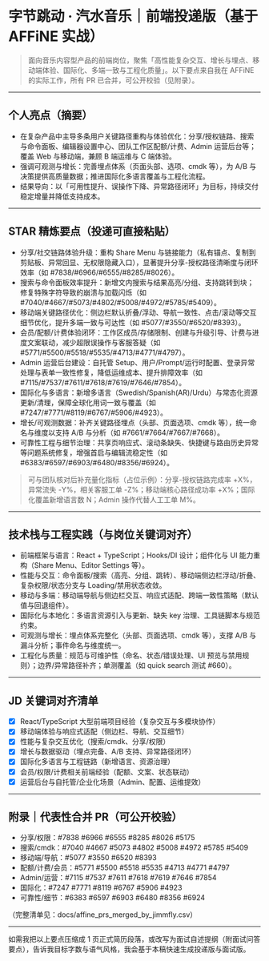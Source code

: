 # 字节跳动 · 汽水音乐｜前端投递版（基于 AFFiNE 实战）

> 面向音乐内容型产品的前端岗位，聚焦「高性能复杂交互、增长与埋点、移动端体验、国际化、多端一致与工程化质量」。以下要点来自我在 AFFiNE 的实际工作，所有 PR 已合并，可公开校验（见附录）。

---

## 个人亮点（摘要）
- 在复杂产品中主导多条用户关键路径重构与体验优化：分享/授权链路、搜索与命令面板、编辑器设置中心、团队工作区配额/计费、Admin 运营后台等；覆盖 Web 与移动端，兼顾 B 端运维与 C 端体验。
- 强调可观测与增长：完善埋点体系（页面头部、选项、cmdk 等），为 A/B 与决策提供高质量数据；推进国际化多语言覆盖与工程化流程。
- 结果导向：以「可用性提升、误操作下降、异常路径闭环」为目标，持续交付稳定增量并降低支持成本。

---

## STAR 精炼要点（投递可直接粘贴）
- 分享/社交链路体验升级：重构 Share Menu 与链接能力（私有锚点、复制到剪贴板、异常回显、无权限隐藏入口），显著提升分享-授权路径清晰度与闭环效率（如 #7838/#6966/#6555/#8285/#8026）。
- 搜索与命令面板效率提升：新增文内搜索与结果高亮/分组、支持跳转到块；修复特殊字符导致的崩溃与加载闪烁（如 #7040/#4667/#5073/#4802/#5008/#4972/#5785/#5409）。
- 移动端关键路径优化：侧边栏默认折叠/浮动、导航一致性、点击/滚动等交互细节优化，提升多端一致与可达性（如 #5077/#3550/#6520/#8393）。
- 会员/配额/计费体验闭环：工作区成员/存储限制、创建与升级引导、计费与进度文案联动，减少超限误操作与客服答疑（如 #5771/#5500/#5518/#5535/#4713/#4771/#4797）。
- Admin 运营后台建设：自托管 Setup、用户/Prompt/运行时配置、登录异常处理与表单一致性修复，降低运维成本、提升排障效率（如 #7115/#7537/#7611/#7618/#7619/#7646/#7854）。
- 国际化与多语言：新增多语言（Swedish/Spanish(AR)/Urdu）与常态化资源更新/清理，保障全球化用词一致与覆盖（如 #7247/#7771/#8119/#6767/#5906/#4923）。
- 增长/可观测数据：补齐关键路径埋点（头部、页面选项、cmdk 等），统一命名与维度以支持 A/B 与分析（如 #7661/#7664/#7667/#7668）。
- 可靠性工程与细节治理：共享页响应式、滚动条缺失、快捷键与路由历史异常等问题系统修复，增强首启与编辑流稳定性（如 #6383/#6597/#6903/#6480/#8356/#6924）。

> 可与团队核对后补充量化指标（占位示例）：分享-授权链路完成率 +X%，异常流失 -Y%，相关客服工单 -Z%；移动端核心路径成功率 +X%；国际化覆盖新增语言数 N；Admin 操作代替人工工单 M%。

---

## 技术栈与工程实践（与岗位关键词对齐）
- 前端框架与语言：React + TypeScript；Hooks/DI 设计；组件化与 UI 能力重构（Share Menu、Editor Settings 等）。
- 性能与交互：命令面板/搜索（高亮、分组、跳转）、移动端侧边栏浮动/折叠、复杂权限/状态分支与 Loading/禁用状态收敛。
- 移动与多端：移动端导航与侧边栏交互、响应式适配、跨端一致性策略（默认值与回退组件）。
- 国际化与本地化：多语言资源引入与更新、缺失 key 治理、工具链脚本与规范约束。
- 可观测与增长：埋点体系完整化（头部、页面选项、cmdk 等），支撑 A/B 与漏斗分析；事件命名与维度统一。
- 工程化与质量：规范与可维护性（命名、状态/错误处理、UI 预览与禁用规则）；边界/异常路径补齐；单测覆盖（如 quick search 测试 #660）。

---

## JD 关键词对齐清单
- [x] React/TypeScript 大型前端项目经验（复杂交互与多模块协作）
- [x] 移动端体验与响应式适配（侧边栏、导航、交互细节）
- [x] 性能与复杂交互优化（搜索/cmdk、分享/权限）
- [x] 增长与数据驱动（埋点完备、A/B 支持、异常路径闭环）
- [x] 国际化多语言与工程链路（新增语言、资源治理）
- [x] 会员/权限/计费相关前端经验（配额、文案、状态联动）
- [x] 运营后台与自托管/企业化场景（Admin、配置、运维提效）

---

## 附录｜代表性合并 PR（可公开校验）
- 分享/权限：#7838 #6966 #6555 #8285 #8026 #5175
- 搜索/cmdk：#7040 #4667 #5073 #4802 #5008 #4972 #5785 #5409
- 移动端/导航：#5077 #3550 #6520 #8393
- 配额/计费/会员：#5771 #5500 #5518 #5535 #4713 #4771 #4797
- Admin/运营：#7115 #7537 #7611 #7618 #7619 #7646 #7854
- 国际化：#7247 #7771 #8119 #6767 #5906 #4923
- 可靠性/细节：#6383 #6597 #6903 #6480 #8356 #6924

（完整清单见：docs/affine_prs_merged_by_jimmfly.csv）

---

如需我把以上要点压缩成 1 页正式简历段落，或改写为面试自述提纲（附面试问答要点），告诉我目标字数与语气风格，我会基于本稿快速生成投递版与面试版。